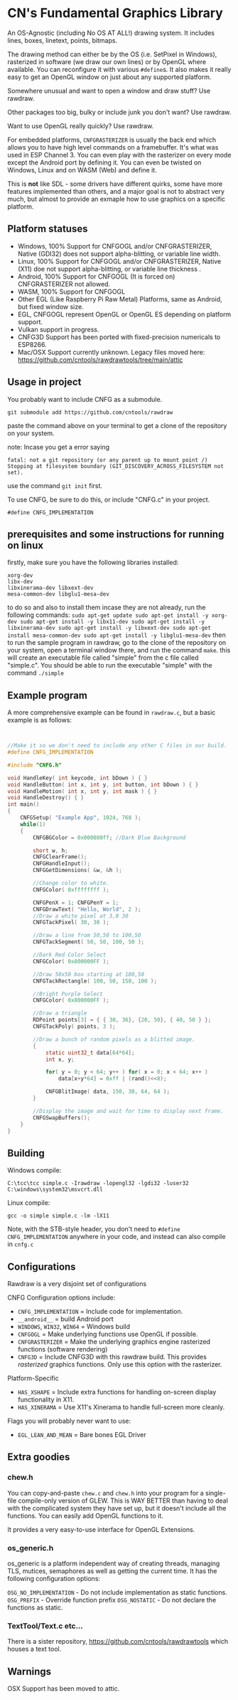 # CN's Fundamental Graphics Library

An OS-Agnostic (including No OS AT ALL!) drawing system.  It includes lines,
boxes, linetext, points, bitmaps.

The drawing method can either be by the OS (i.e. SetPixel in Windows),
rasterized in software (we draw our own lines) or by OpenGL where available.
You can reconfigure it with various `#define`s.  It also makes it really easy
to get an OpenGL window on just about any supported platform.

Somewhere unusual and want to open a window and draw stuff?  Use rawdraw.

Other packages too big, bulky or include junk you don't want?  Use rawdraw.

Want to use OpenGL really quickly?  Use rawdraw.

For embedded platforms, `CNFGRASTERIZER` is usually the back end which allows
you to have high level commands on a framebuffer.  It's what was used in ESP
Channel 3.  You can even play with the rasterizer on every mode except the
Android port by defining it.  You can even be twisted on Windows, Linux and
on WASM (Web) and define it.

This is **not** like SDL - some drivers have different quirks, some have
more features implemented than others, and a major goal is not to abstract
very much, but almost to provide an exmaple how to use graphics on a specific
platform.

## Platform statuses

 * Windows, 100% Support for CNFGOGL and/or CNFGRASTERIZER, Native (GDI32) does not support alpha-blitting, or variable line width.
 * Linux, 100% Support for CNFGOGL and/or CNFGRASTERIZER, Native (X11) doe not support alpha-blitting, or variable line thickness
.
 * Android, 100% Support for CNFGOGL (It is forced on) CNFGRASTERIZER not allowed.
 * WASM, 100% Support for CNFGOGL
 * Other EGL (Like Raspberry Pi Raw Metal) Platforms, same as Android, but fixed window size.
 * EGL, CNFGOGL represent OpenGL or OpenGL ES depending on platform support.
 * Vulkan support in progress.
 * CNFG3D Support has been ported with fixed-precision numericals to ESP8266.
 * Mac/OSX Support currently unknown.  Legacy files moved here: https://github.com/cntools/rawdrawtools/tree/main/attic


## Usage in project

You probably want to include CNFG as a submodule.

`git submodule add https://github.com/cntools/rawdraw`

paste the command above on your terminal to get a clone of the repository on your system.

note: Incase you get a error saying 
```
fatal: not a git repository (or any parent up to mount point /)
Stopping at filesystem boundary (GIT_DISCOVERY_ACROSS_FILESYSTEM not set).
```
use the command `git init` first.
	
To use CNFG, be sure to do this, or include "CNFG.c" in your project.
```
#define CNFG_IMPLEMENTATION
```


## prerequisites and some instructions for running on linux

firstly, make sure you have the following libraries installed:
```
xorg-dev
libx-dev
libxinerama-dev libxext-dev
mesa-common-dev libglu1-mesa-dev
```
to do so and also to install them incase they are not already, run the following commands:
`
sudo apt-get update
sudo apt-get install -y xorg-dev
sudo apt-get install -y libx11-dev
sudo apt-get install -y libxinerama-dev
sudo apt-get install -y libxext-dev
sudo apt-get install mesa-common-dev
sudo apt-get install -y libglu1-mesa-dev
`
then to run the sample program in rawdraw, go to the clone of the repository on your system, open a terminal window there, and run the command `make`. this will create an executable file called "simple" from the c file called "simple.c". You should be able to run the executable "simple" with the command `./simple`


## Example program
A more comprehensive example can be found in `rawdraw.c`, but a basic example
is as follows:

```c


//Make it so we don't need to include any other C files in our build.
#define CNFG_IMPLEMENTATION

#include "CNFG.h"

void HandleKey( int keycode, int bDown ) { }
void HandleButton( int x, int y, int button, int bDown ) { }
void HandleMotion( int x, int y, int mask ) { }
void HandleDestroy() { }
int main()
{
	CNFGSetup( "Example App", 1024, 768 );
	while(1)
	{
		CNFGBGColor = 0x000080ff; //Dark Blue Background

		short w, h;
		CNFGClearFrame();
		CNFGHandleInput();
		CNFGGetDimensions( &w, &h );

		//Change color to white.
		CNFGColor( 0xffffffff ); 

		CNFGPenX = 1; CNFGPenY = 1;
		CNFGDrawText( "Hello, World", 2 );
		//Draw a white pixel at 3,0 30 
		CNFGTackPixel( 30, 30 );         

		//Draw a line from 50,50 to 100,50
		CNFGTackSegment( 50, 50, 100, 50 );

		//Dark Red Color Select
		CNFGColor( 0x800000FF ); 

		//Draw 50x50 box starting at 100,50
		CNFGTackRectangle( 100, 50, 150, 100 ); 

		//Bright Purple Select
		CNFGColor( 0x800000FF ); 

		//Draw a triangle
		RDPoint points[3] = { { 30, 36}, {20, 50}, { 40, 50 } };
		CNFGTackPoly( points, 3 );

		//Draw a bunch of random pixels as a blitted image.
		{
			static uint32_t data[64*64];
			int x, y;

			for( y = 0; y < 64; y++ ) for( x = 0; x < 64; x++ )
				data[x+y*64] = 0xff | (rand()<<8);

			CNFGBlitImage( data, 150, 30, 64, 64 );
		}

		//Display the image and wait for time to display next frame.
		CNFGSwapBuffers();		
	}
}
```

## Building

Windows compile:
```
C:\tcc\tcc simple.c -Irawdraw -lopengl32 -lgdi32 -luser32 C:\windows\system32\msvcrt.dll
```

Linux compile:
```
gcc -o simple simple.c -lm -lX11
```

Note, with the STB-style header, you don't need to
`#define CNFG_IMPLEMENTATION` anywhere in your code, and instead can also
compile in `cnfg.c`

## Configurations
Rawdraw is a very disjoint set of configurations

CNFG Configuration options include:
* `CNFG_IMPLEMENTATION` = Include code for implementation.
* `__android__` = build Android port
* `WINDOWS`, `WIN32`, `WIN64` = Windows build
* `CNFGOGL` = Make underlying functions use OpenGL if possible.
* `CNFGRASTERIZER` = Make the underlying graphics engine rasterized functions (software rendering)
* `CNFG3D` = Include CNFG3D with this rawdraw build.  This provides *rasterized* graphics functions.  Only use this option with the rasterizer.

Platform-Specific
* `HAS_XSHAPE` = Include extra functions for handling on-screen display functionality in X11.
* `HAS_XINERAMA` = Use X11's Xinerama to handle full-screen more cleanly.

Flags you will probably never want to use:
* `EGL_LEAN_AND_MEAN` = Bare bones EGL Driver


## Extra goodies

### chew.h

You can copy-and-paste `chew.c` and `chew.h` into your program for a single-file compile-only
version of GLEW.  This is WAY BETTER than having to deal with the complicated system they have
set up, but it doesn't include all the functions.  You can easily add OpenGL functions to it.

It provides a very easy-to-use interface for OpenGL Extensions.

### os_generic.h

os_generic is a platform independent way of creating threads, managing TLS, mutices, 
semaphores as well as getting the current time.  It has the following configuration options:

`OSG_NO_IMPLEMENTATION` - Do not include implementation as static functions.
`OSG_PREFIX` - Override function prefix
`OSG_NOSTATIC` - Do not declare the functions as static.

### TextTool/Text.c etc...

There is a sister repository, https://github.com/cntools/rawdrawtools which houses a text tool.

## Warnings

OSX Support has been moved to attic.
